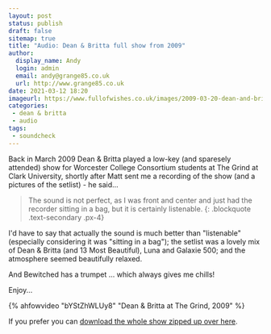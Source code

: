 ```yaml
---
layout: post
status: publish 
draft: false
sitemap: true
title: "Audio: Dean & Britta full show from 2009"
author:
  display_name: Andy
  login: admin
  email: andy@grange85.co.uk
  url: http://www.grange85.co.uk
date: 2021-03-12 18:20
imageurl: https://www.fullofwishes.co.uk/images/2009-03-20-dean-and-britta-video-cover.png
categories:
 - dean & britta
 - audio
tags:
 - soundcheck
---
```


Back in March 2009 Dean & Britta played a low-key (and sparesely attended) show for Worcester College Consortium students at The Grind at Clark University, shortly after Matt sent me a recording of the show (and a pictures of the setlist) - he said...

> The sound is not perfect, as I was front and center and just had the recorder sitting in a bag, but it is certainly listenable.
{: .blockquote .text-secondary .px-4}

I'd have to say that actually the sound is much better than "listenable" (especially considering it was "sitting in a bag"); the setlist was a lovely mix of Dean & Britta (and 13 Most Beautiful), Luna and Galaxie 500; and the atmosphere seemed beautifully relaxed. 

And Bewitched has a trumpet ... which always gives me chills!

Enjoy...

{% ahfowvideo "bYStZhWLUy8" "Dean & Britta at The Grind, 2009" %}

If you prefer you can [download the whole show zipped up over here](/database/dean-and-britta/shows/2009/2009-03-20-dean-britta-the-grind-clark-university-worcester-ma-usa/).
